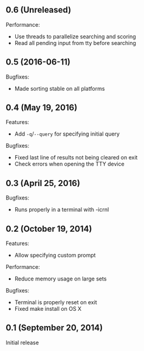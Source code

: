 ## 0.6 (Unreleased)

Performance:

  - Use threads to parallelize searching and scoring
  - Read all pending input from tty before searching

## 0.5 (2016-06-11)

Bugfixes:

  - Made sorting stable on all platforms

## 0.4 (May 19, 2016)

Features:

  - Add `-q`/`--query` for specifying initial query

Bugfixes:

  - Fixed last line of results not being cleared on exit
  - Check errors when opening the TTY device

## 0.3 (April 25, 2016)

Bugfixes:

  - Runs properly in a terminal with -icrnl

## 0.2 (October 19, 2014)

Features:

  - Allow specifying custom prompt

Performance:

  - Reduce memory usage on large sets

Bugfixes:

  - Terminal is properly reset on exit
  - Fixed make install on OS X

## 0.1 (September 20, 2014)

Initial release
